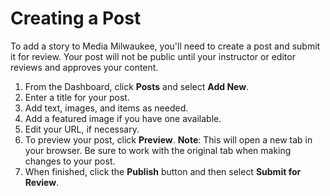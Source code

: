 # Creating a Post

To add a story to Media Milwaukee, you'll need to create a post and submit it for review. Your post will not be public until your instructor or editor reviews and approves your content.

1. From the Dashboard, click **Posts** and select **Add New**. 
2. Enter a title for your post.
3. Add text, images, and items as needed.
4. Add a featured image if you have one available. 
5. Edit your URL, if necessary. 
6. To preview your post, click **Preview**. **Note**: This will open a new tab in your browser. Be sure to work with the original tab when making changes to your post.
7. When finished, click the **Publish** button and then select **Submit for Review**. 


